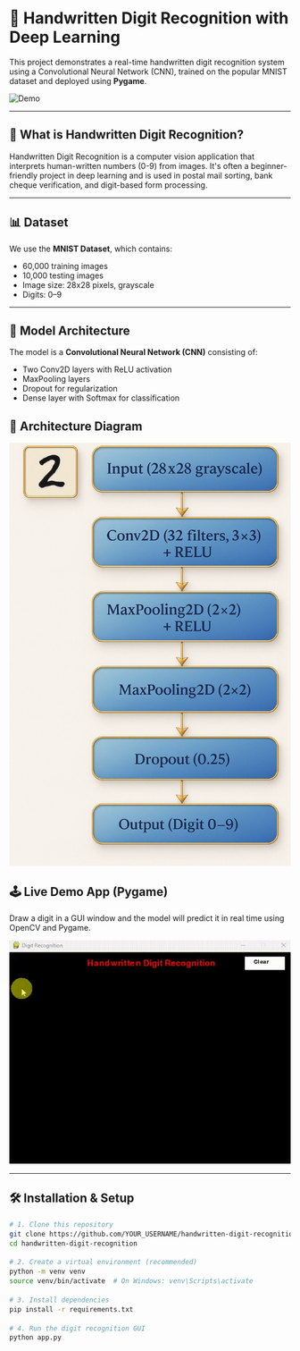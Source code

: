 # 🧠 Handwritten Digit Recognition with Deep Learning

This project demonstrates a real-time handwritten digit recognition system using a Convolutional Neural Network (CNN), trained on the popular MNIST dataset and deployed using **Pygame**.

![Demo](https://github.com/Charan-Kadamati/handwritten-digit-recognition/assets/demo.gif) <!-- Optional -->

---

## 📌 What is Handwritten Digit Recognition?

Handwritten Digit Recognition is a computer vision application that interprets human-written numbers (0-9) from images. It's often a beginner-friendly project in deep learning and is used in postal mail sorting, bank cheque verification, and digit-based form processing.

---

## 📊 Dataset

We use the **MNIST Dataset**, which contains:
- 60,000 training images
- 10,000 testing images
- Image size: 28x28 pixels, grayscale
- Digits: 0–9

---

## 🧠 Model Architecture

The model is a **Convolutional Neural Network (CNN)** consisting of:
- Two Conv2D layers with ReLU activation
- MaxPooling layers
- Dropout for regularization
- Dense layer with Softmax for classification



## 🧠 Architecture Diagram

![Architecture Diagram](architecture_diagram.png)




## 🕹️ Live Demo App (Pygame)

Draw a digit in a GUI window and the model will predict it in real time using OpenCV and Pygame.

![Demo Output](Output.gif)


---

## 🛠️ Installation & Setup

```bash
# 1. Clone this repository
git clone https://github.com/YOUR_USERNAME/handwritten-digit-recognition.git
cd handwritten-digit-recognition

# 2. Create a virtual environment (recommended)
python -m venv venv
source venv/bin/activate  # On Windows: venv\Scripts\activate

# 3. Install dependencies
pip install -r requirements.txt

# 4. Run the digit recognition GUI
python app.py
